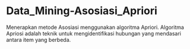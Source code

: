 # Data_Mining-Asosiasi_Apriori
Menerapkan metode Asosiasi menggunakan algoritma Apriori. Algoritma Apriosi adalah teknik untuk mengidentifikasi hubungan yang mendasari antara item yang berbeda.
